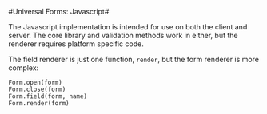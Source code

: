 #Universal Forms: Javascript#

The Javascript implementation is intended for use on both the client and server.  The core library and validation methods work in either, but the renderer requires platform specific code.  






The field renderer is just one function, `render`, but the form renderer is more complex:

	Form.open(form)
	Form.close(form)
	Form.field(form, name)
	Form.render(form)

